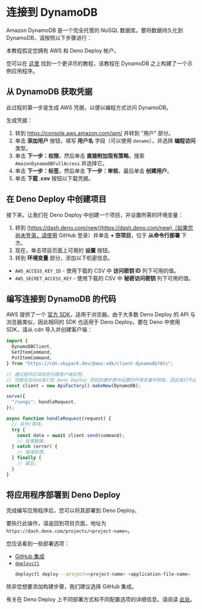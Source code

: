 # 连接到 DynamoDB

Amazon DynamoDB 是一个完全托管的 NoSQL 数据库。要将数据持久化到
DynamoDB，请按照以下步骤进行：

本教程假定您拥有 AWS 和 Deno Deploy 帐户。

您可以在 [这里](../tutorials/tutorial-dynamodb) 找到一个更详尽的教程，该教程在
DynamoDB 之上构建了一个示例应用程序。

## 从 DynamoDB 获取凭据

此过程的第一步是生成 AWS 凭据，以便以编程方式访问 DynamoDB。

生成凭据：

1. 转到 https://console.aws.amazon.com/iam/ 并转到 "用户" 部分。
2. 单击 **添加用户** 按钮，填写 **用户名** 字段（可以使用 `denamo`），并选择
   **编程访问** 类型。
3. 单击 **下一步：权限**，然后单击 **直接附加现有策略**，搜索
   `AmazonDynamoDBFullAccess` 并选择它。
4. 单击 **下一步：标签**，然后单击 **下一步：审核**，最后单击 **创建用户**。
5. 单击 **下载 .csv** 按钮以下载凭据。

## 在 Deno Deploy 中创建项目

接下来，让我们在 Deno Deploy 中创建一个项目，并设置所需的环境变量：

1. 转到
   [https://dash.deno.com/new](https://dash.deno.com/new)（如果您尚未登录，请使用
   GitHub 登录）并单击 **+ 空项目**，位于 **从命令行部署** 下方。
2. 现在，单击项目页面上可用的 **设置** 按钮。
3. 转到 **环境变量** 部分，添加以下机密信息。

- `AWS_ACCESS_KEY_ID` - 使用下载的 CSV 中 **访问密钥 ID** 列下可用的值。
- `AWS_SECRET_ACCESS_KEY` - 使用下载的 CSV 中 **秘密访问密钥** 列下可用的值。

## 编写连接到 DynamoDB 的代码

AWS 提供了一个
[官方 SDK](https://www.npmjs.com/package/@aws-sdk/client-dynamodb)，适用于浏览器。由于大多数
Deno Deploy 的 API 与浏览器类似，因此相同的 SDK 也适用于 Deno Deploy。要在 Deno
中使用 SDK，请从 cdn 导入并创建客户端：

```js
import {
  DynamoDBClient,
  GetItemCommand,
  PutItemCommand,
} from "https://cdn.skypack.dev/@aws-sdk/client-dynamodb?dts";

// 通过提供区域信息创建客户端实例。
// 凭据会自动从我们在 Deno Deploy 项目创建步骤中设置的环境变量中获取，因此我们不必在此手动传递它们。
const client = new ApiFactory().makeNew(DynamoDB);

serve({
  "/songs": handleRequest,
});

async function handleRequest(request) {
  // 异步/等待。
  try {
    const data = await client.send(command);
    // 处理数据。
  } catch (error) {
    // 错误处理。
  } finally {
    // 最后。
  }
}
```

## 将应用程序部署到 Deno Deploy

完成编写应用程序后，您可以将其部署到 Deno Deploy。

要执行此操作，请返回到项目页面，地址为
`https://dash.deno.com/projects/<project-name>`。

您应该看到一些部署选项：

- [GitHub 集成](ci_github)
- [`deployctl`](deployctl)
  ```sh
  deployctl deploy --project=<project-name> <application-file-name>
  ```

除非您想要添加构建步骤，我们建议选择 GitHub 集成。

有关在 Deno Deploy 上不同部署方式和不同配置选项的详细信息，请阅读
[此处](how-to-deploy)。
